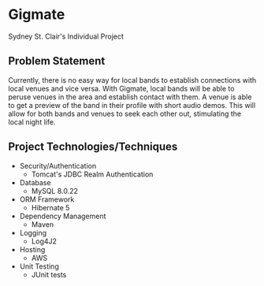 # Gigmate
Sydney St. Clair's Individual Project

## Problem Statement
Currently, there is no easy way for local bands to establish connections with local venues and vice versa. With Gigmate, local bands
will be able to peruse venues in the area and establish contact with them. A venue is able to get a preview of the band in their profile
with short audio demos. This will allow for both bands and venues to seek each other out, stimulating the local night life.

## Project Technologies/Techniques
* Security/Authentication
    * Tomcat's JDBC Realm Authentication
* Database
    * MySQL 8.0.22
* ORM Framework
    * Hibernate 5
* Dependency Management
    * Maven
* Logging
    * Log4J2
* Hosting
    * AWS
* Unit Testing
    * JUnit tests


